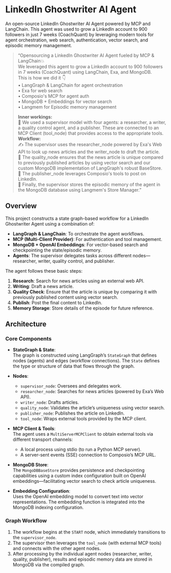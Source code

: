 # LinkedIn Ghostwriter AI Agent

An open-source LinkedIn Ghostwriter AI Agent powered by MCP and LangChain. This agent was used to grow a LinkedIn account to 900 followers in just 7 weeks (CoachQuant) by leveraging modern tools for agent orchestration, web search, authentication, vector search, and episodic memory management.

> “Opensourcing a LinkedIn Ghostwriter AI Agent fueled by MCP & LangChain💥  
> We leveraged this agent to grow a LinkedIn account to 900 followers in 7 weeks (CoachQuant) using LangChain, Exa, and MongoDB.  
> This is how we did it 👇  
> • LangGraph & LangChain for agent orchestration  
> • Exa for web search  
> • Composio's MCP for agent auth  
> • MongoDB + Embeddings for vector search  
> • Langmem for Episodic memory management  
>  
> **Inner workings:**  
> 🧪 We used a supervisor model with four agents: a researcher, a writer, a quality control agent, and a publisher. These are connected to an MCP Client (tool_node) that provides access to the appropriate tools.  
> **Workflow:**  
> ✍ The supervisor uses the researcher_node powered by Exa's Web API to look up news articles and the writer_node to draft the article.  
> 🛂 The quality_node ensures that the news article is unique compared to previously published articles by using vector search and our custom MongoDB implementation of LangGraph's robust BaseStore.  
> 🛫 The publisher_node leverages Composio's tools to post on LinkedIn.  
> 🧠 Finally, the supervisor stores the episodic memory of the agent in the MongoDB database using Langmem's Store Manager.”

## Overview

This project constructs a state graph-based workflow for a LinkedIn Ghostwriter Agent using a combination of:

- **LangGraph & LangChain**: To orchestrate the agent workflows.
- **MCP (Multi-Client Provider)**: For authentication and tool management.
- **MongoDB + OpenAI Embeddings**: For vector-based search and checkpointing the state/episodic memory.
- **Agents**: The supervisor delegates tasks across different nodes—researcher, writer, quality control, and publisher.

The agent follows these basic steps:

1. **Research**: Search for news articles using an external web API.
2. **Writing**: Draft a news article.
3. **Quality Check**: Ensure that the article is unique by comparing it with previously published content using vector search.
4. **Publish**: Post the final content to LinkedIn.
5. **Memory Storage**: Store details of the episode for future reference.

## Architecture

### Core Components

- **StateGraph & State**:  
  The graph is constructed using LangGraph’s `StateGraph` that defines nodes (agents) and edges (workflow connections). The `State` defines the type or structure of data that flows through the graph.

- **Nodes**:  
  - `supervisor_node`: Oversees and delegates work.  
  - `researcher_node`: Searches for news articles (powered by Exa’s Web API).  
  - `writer_node`: Drafts articles.  
  - `quality_node`: Validates the article’s uniqueness using vector search.  
  - `publisher_node`: Publishes the article on LinkedIn.  
  - `tool_node`: Wraps external tools provided by the MCP client.

- **MCP Client & Tools**:  
  The agent uses a `MultiServerMCPClient` to obtain external tools via different transport channels:  
  - A local process using stdio (to run a Python MCP server).  
  - A server-sent events (SSE) connection to Composio’s MCP URL.

- **MongoDB Store**:  
  The `MongoDBBaseStore` provides persistence and checkpointing capabilities using a custom index configuration built on OpenAI embeddings—facilitating vector search to check article uniqueness.

- **Embedding Configuration**:  
  Uses the OpenAI embedding model to convert text into vector representations. The embedding function is integrated into the MongoDB indexing configuration.

### Graph Workflow

1. The workflow begins at the `START` node, which immediately transitions to the `supervisor_node`.  
2. The supervisor then leverages the `tool_node` (with external MCP tools) and connects with the other agent nodes.  
3. After processing by the individual agent nodes (researcher, writer, quality, publisher), results and episodic memory data are stored in MongoDB via the compiled graph.
